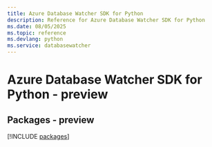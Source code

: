 ```yaml
---
title: Azure Database Watcher SDK for Python
description: Reference for Azure Database Watcher SDK for Python
ms.date: 08/05/2025
ms.topic: reference
ms.devlang: python
ms.service: databasewatcher
---
```

# Azure Database Watcher SDK for Python - preview
## Packages - preview
[!INCLUDE [packages](database-watcher-index.md)]